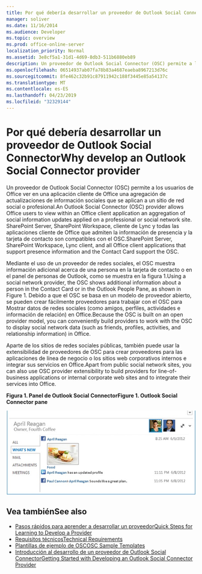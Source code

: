 ```yaml
---
title: Por qué debería desarrollar un proveedor de Outlook Social Connector
manager: soliver
ms.date: 11/16/2014
ms.audience: Developer
ms.topic: overview
ms.prod: office-online-server
localization_priority: Normal
ms.assetid: 3e8cf5a1-31d1-4d69-8db3-511b6880eb89
description: Un proveedor de Outlook Social Connector (OSC) permite a los usuarios de Office ver en una aplicación cliente de Office una agregación de actualizaciones de información sociales que se aplican a un sitio de red social o profesional.
ms.openlocfilehash: 06514937ab07fa78b83a4687eaeba8967213d76c
ms.sourcegitcommit: 8fe462c32b91c87911942c188f3445e85a54137c
ms.translationtype: MT
ms.contentlocale: es-ES
ms.lasthandoff: 04/23/2019
ms.locfileid: "32329144"
---
```

# <a name="why-develop-an-outlook-social-connector-provider"></a><span data-ttu-id="910c2-103">Por qué debería desarrollar un proveedor de Outlook Social Connector</span><span class="sxs-lookup"><span data-stu-id="910c2-103">Why develop an Outlook Social Connector provider</span></span>

<span data-ttu-id="910c2-104">Un proveedor de Outlook Social Connector (OSC) permite a los usuarios de Office ver en una aplicación cliente de Office una agregación de actualizaciones de información sociales que se aplican a un sitio de red social o profesional.</span><span class="sxs-lookup"><span data-stu-id="910c2-104">An Outlook Social Connector (OSC) provider allows Office users to view within an Office client application an aggregation of social information updates applied on a professional or social network site.</span></span> <span data-ttu-id="910c2-105">SharePoint Server, SharePoint Workspace, cliente de Lync y todas las aplicaciones cliente de Office que admiten la información de presencia y la tarjeta de contacto son compatibles con el OSC.</span><span class="sxs-lookup"><span data-stu-id="910c2-105">SharePoint Server, SharePoint Workspace, Lync client, and all Office client applications that support presence information and the Contact Card support the OSC.</span></span>
  
<span data-ttu-id="910c2-106">Mediante el uso de un proveedor de redes sociales, el OSC muestra información adicional acerca de una persona en la tarjeta de contacto o en el panel de personas de Outlook, como se muestra en la figura 1.</span><span class="sxs-lookup"><span data-stu-id="910c2-106">Using a social network provider, the OSC shows additional information about a person in the Contact Card or in the Outlook People Pane, as shown in Figure 1.</span></span> <span data-ttu-id="910c2-107">Debido a que el OSC se basa en un modelo de proveedor abierto, se pueden crear fácilmente proveedores para trabajar con el OSC para Mostrar datos de redes sociales (como amigos, perfiles, actividades e información de relación) en Office.</span><span class="sxs-lookup"><span data-stu-id="910c2-107">Because the OSC is built on an open provider model, you can conveniently build providers to work with the OSC to display social network data (such as friends, profiles, activities, and relationship information) in Office.</span></span>
  
<span data-ttu-id="910c2-108">Aparte de los sitios de redes sociales públicas, también puede usar la extensibilidad de proveedores de OSC para crear proveedores para las aplicaciones de línea de negocio o los sitios web corporativos internos e integrar sus servicios en Office.</span><span class="sxs-lookup"><span data-stu-id="910c2-108">Apart from public social network sites, you can also use OSC provider extensibility to build providers for line-of-business applications or internal corporate web sites and to integrate their services into Office.</span></span>
  
<span data-ttu-id="910c2-109">**Figura 1. Panel de Outlook Social Connector**</span><span class="sxs-lookup"><span data-stu-id="910c2-109">**Figure 1. Outlook Social Connector pane**</span></span>

![Panel Outlook Social Connector](media/2d6b867f-73d8-4a3b-b8bd-3844bc34bf4e.jpg)
  
## <a name="see-also"></a><span data-ttu-id="910c2-111">Vea también</span><span class="sxs-lookup"><span data-stu-id="910c2-111">See also</span></span>

- [<span data-ttu-id="910c2-112">Pasos rápidos para aprender a desarrollar un proveedor</span><span class="sxs-lookup"><span data-stu-id="910c2-112">Quick Steps for Learning to Develop a Provider</span></span>](quick-steps-for-learning-to-develop-a-provider.md)  
- [<span data-ttu-id="910c2-113">Requisitos técnicos</span><span class="sxs-lookup"><span data-stu-id="910c2-113">Technical Requirements</span></span>](technical-requirements.md)
- [<span data-ttu-id="910c2-114">Plantillas de ejemplo de OSC</span><span class="sxs-lookup"><span data-stu-id="910c2-114">OSC Sample Templates</span></span>](osc-sample-templates.md) 
- [<span data-ttu-id="910c2-115">Introducción al desarrollo de un proveedor de Outlook Social Connector</span><span class="sxs-lookup"><span data-stu-id="910c2-115">Getting Started with Developing an Outlook Social Connector Provider</span></span>](getting-started-with-developing-an-outlook-social-connector-provider.md)

